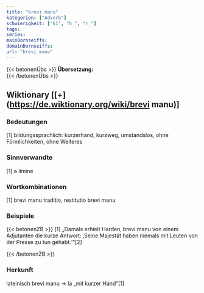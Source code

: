 ```yaml
---
title: "brevi manu"
kategorien: ["Adverb"]
schwierigkeit: ["k1", "h_", "r_"]
tags:
series:
mainDornseiffs:
domainDornseiffs:
url: "brevi manu"
---
```


{{< betonenÜbs >}}
**Übersetzung:**  
{{< /betonenÜbs >}}

## Wiktionary [[+](https://de.wiktionary.org/wiki/brevi manu)]

### Bedeutungen
[1] bildungssprachlich: kurzerhand, kurzweg, umstandslos, ohne Förmlichkeiten, ohne Weiteres  

### Sinnverwandte
[1] a limine  

### Wortkombinationen
[1] brevi manu traditio, restitutio brevi manu  

### Beispiele
{{< betonenZB >}}
[1] „Damals erhielt Harden‚ brevi manu von einem Adjutanten die kurze Antwort: ‚Seine Majestät haben niemals mit Leuten von der Presse zu tun gehabt.‘“[2]  

{{< /betonenZB >}}
### Herkunft
lateinisch brevi manu → la „mit kurzer Hand“[1]  


